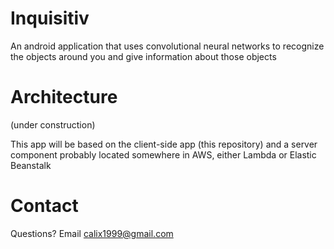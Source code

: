 # Inquisitiv
An android application that uses convolutional neural networks to recognize the objects around you and give information about those objects

# Architecture
(under construction)

This app will be based on the client-side app (this repository) and a server component probably located somewhere in AWS, either Lambda or Elastic Beanstalk

# Contact
Questions? Email calix1999@gmail.com
